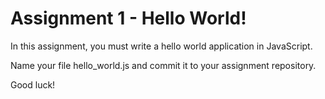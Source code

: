 # Assignment 1 - Hello World!

In this assignment, you must write a hello world application in JavaScript.

Name your file hello_world.js and commit it to your assignment repository.

Good luck!
